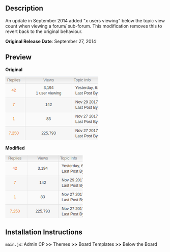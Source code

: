 ## Description

An update in September 2014 added "x users viewing" below the topic view count when viewing a forum/ sub-forum. This modification removes this to revert back to the original behaviour.

**Original Release Date**: September 27, 2014

## Preview

**Original**

![Before](https://github.com/KeirSimmons/ZetaBoards/blob/master/RemoveUsersViewing/before.png)

**Modified**

![After](https://github.com/KeirSimmons/ZetaBoards/blob/master/RemoveUsersViewing/after.png)

## Installation Instructions

`main.js`: Admin CP **>>** Themes **>>** Board Templates **>>** Below the Board
